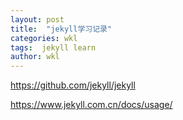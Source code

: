 ```yaml
---
layout: post
title:  "jekyll学习记录"
categories: wkl
tags:  jekyll learn 
author: wkl
---
```


https://github.com/jekyll/jekyll

https://www.jekyll.com.cn/docs/usage/